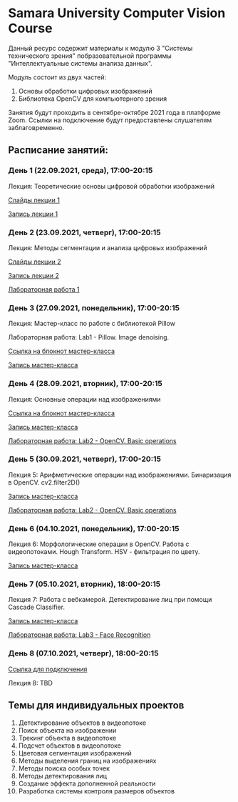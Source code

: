 # Samara University Computer Vision Course

Данный ресурс содержит материалы к модулю 3 "Системы технического зрения" побразовательной программы "Интеллектуальные системы анализа данных".

Модуль состоит из двух частей:
1. Основы обработки цифровых изображений
2. Библиотека OpenCV для компьютерного зрения

Занятия будут проходить в сентябре-октябре 2021 года в платформе Zoom. Ссылки на подключение будут предоставлены слушателям заблаговременно.

## Расписание занятий:
### День 1 (22.09.2021, среда), 17:00-20:15

  Лекция: Теоретические основы цифровой обработки изображений
  
  [Слайды лекции 1](https://github.com/PavelYakimov/dpo-cv/files/7216049/_.1.pdf)
  
  [Запись лекции 1](https://1drv.ms/v/s!AvM8VWt8XD6Kic09qrRRLDVVYnGWzg?e=OLb11X)
 
### День 2 (23.09.2021, четверг), 17:00-20:15 

  Лекция: Методы сегментации и анализа цифровых изображений
  
  [Слайды лекции 2](https://github.com/PavelYakimov/dpo-cv/files/7219141/_.2.pdf)
  
  [Запись лекции 2](https://1drv.ms/v/s!AvM8VWt8XD6Kic1c-joqtG67Oqbc4A?e=udtrMD)

  [Лабораторная работа 1](https://github.com/PavelYakimov/dpo-cv/tree/main/Lab-1)

### День 3 (27.09.2021, понедельник), 17:00-20:15 

  Лекция: Мастер-класс по работе с библиотекой Pillow 

  Лабораторная работа: Lab1 - Pillow. Image denoising.
  
  [Ссылка на блокнот мастер-класса](https://github.com/PavelYakimov/dpo-cv/blob/main/Lab-1/Lab-1-draft.ipynb)
  
  [Запись мастер-класса](https://1drv.ms/v/s!AvM8VWt8XD6Kic5I_8ixzMf4VCGNKQ?e=JYZ4af)

### День 4 (28.09.2021, вторник), 17:00-20:15

  Лекция: Основные операции над изображениями
  
  [Ссылка на блокнот мастер-класса](https://github.com/PavelYakimov/dpo-cv/blob/main/28-09-2021/OpenCV.ipynb)
  
  [Запись мастер-класса](https://1drv.ms/v/s!AvM8VWt8XD6Kic5a5ZrezQITkDCr2A?e=Qksway)
  
  [Лабораторная работа: Lab2 - OpenCV. Basic operations](https://github.com/PavelYakimov/dpo-cv/tree/main/Lab-2)

### День 5 (30.09.2021, четверг), 17:00-20:15

  Лекция 5: Арифметические операции над изображениями. Бинаризация в OpenCV. cv2.filter2D()

  [Запись мастер-класса](https://1drv.ms/v/s!AvM8VWt8XD6Kic82hStsuY2XkBK60w?e=JduMN0)

  [Лабораторная работа: Lab2 - OpenCV. Basic operations](https://github.com/PavelYakimov/dpo-cv/tree/main/Lab-2)

### День 6 (04.10.2021, понедельник), 17:00-20:15 

  Лекция 6: Морфологические операции в OpenCV. Работа с видеопотоками. Hough Transform. HSV - фильтрация по цвету.
  
  [Запись мастер-класса](https://1drv.ms/u/s!AvM8VWt8XD6Kic9PQidrmDdthTF5cQ?e=EhNSsC)

### День 7 (05.10.2021, вторник), 18:00-20:15 
  
  Лекция 7: Работа с вебкамерой. Детектирование лиц при помощи Cascade Classifier.
  
  [Запись мастер-класса](https://1drv.ms/v/s!AvM8VWt8XD6Kic9Z-3r4B7RNr0C-TA?e=mZ2Rfo)
  
  [Лабораторная работа: Lab3 - Face Recognition](https://github.com/PavelYakimov/dpo-cv/tree/main/Lab-3)

### День 8 (07.10.2021, четверг), 18:00-20:15 

  [Ссылка для подключения](https://zoom.us/j/97652253883?pwd=S3lqekVQOWd0YU91cCt0dU9JVEl6UT09)
  
  Лекция 8: TBD
  
  ## Темы для индивидуальных проектов
1.	Детектирование объектов в видеопотоке
2.	Поиск объекта на изображении
3.	Трекинг объекта в видеопотоке
4.	Подсчет объектов в видеопотоке
5.	Цветовая сегментация изображений
6.	Методы выделения границ на изображениях
7.	Методы поиска особых точек
8.	Методы детектирования лиц
9.	Создание эффекта дополненной реальности
10.	Разработка системы контроля размеров объектов

